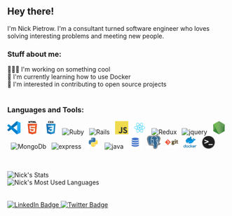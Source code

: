 ## Hey there!
I'm Nick Pietrow. I'm a consultant turned software engineer who loves solving interesting problems and meeting new people.
<br>

### Stuff about me: 
👨🏽‍💻 I'm working on something cool
<br>
🌱 I'm currently learning how to use Docker
<br>
👯 I'm interested in contributing to open source projects
<br>
<br>

### Languages and Tools:
<p align="left">
  <img title="Visual Studio Code" alt="Visual Studio Code" width="30px" src="https://raw.githubusercontent.com/github/explore/80688e429a7d4ef2fca1e82350fe8e3517d3494d/topics/visual-studio-code/visual-studio-code.png" />
  &nbsp; <img title="HTML5" alt="HTML5" width="30px" src="https://raw.githubusercontent.com/github/explore/80688e429a7d4ef2fca1e82350fe8e3517d3494d/topics/html/html.png" />
  &nbsp; <img title="CSS3" alt="CSS3" width="30px" src="https://raw.githubusercontent.com/github/explore/80688e429a7d4ef2fca1e82350fe8e3517d3494d/topics/css/css.png" />
  &nbsp; <img title="Ruby" alt="Ruby" width="30px" src="https://cdn.jsdelivr.net/gh/devicons/devicon/icons/ruby/ruby-original.svg" />
  &nbsp; <img title="Rails" alt="Rails" width="30px" src="https://cdn.jsdelivr.net/gh/devicons/devicon/icons/rails/rails-plain.svg" />
  &nbsp; <img title="JavaScript" alt="JavaScript" width="30px" src="https://raw.githubusercontent.com/github/explore/80688e429a7d4ef2fca1e82350fe8e3517d3494d/topics/javascript/javascript.png" />
  &nbsp; <img title="React" alt="React" width="30px" src="https://raw.githubusercontent.com/github/explore/80688e429a7d4ef2fca1e82350fe8e3517d3494d/topics/react/react.png" />
  &nbsp; <img title="Redux" alt="Redux" width="30px" src="https://cdn.jsdelivr.net/gh/devicons/devicon/icons/redux/redux-original.svg" />
  &nbsp; <img title="jQuery" alt="jquery" width="30px" src="https://cdn.jsdelivr.net/gh/devicons/devicon/icons/jquery/jquery-plain.svg" />
  &nbsp; <img title="Node.js" alt="Node.js" width="30px" src="https://raw.githubusercontent.com/github/explore/80688e429a7d4ef2fca1e82350fe8e3517d3494d/topics/nodejs/nodejs.png" />
  &nbsp; <img title="MongoDB" alt="MongoDb" width="30px" src="https://cdn.jsdelivr.net/gh/devicons/devicon/icons/mongodb/mongodb-plain-wordmark.svg" />
  &nbsp; <img title="Express.js" alt="express" width="30px" src="https://cdn.jsdelivr.net/gh/devicons/devicon/icons/express/express-original.svg" />
  &nbsp; <img title="Python" alt="python" width="30px" src="https://raw.githubusercontent.com/github/explore/80688e429a7d4ef2fca1e82350fe8e3517d3494d/topics/python/python.png" />
  &nbsp; <img title="Java" alt="java" width="30px" src="https://cdn.jsdelivr.net/gh/devicons/devicon/icons/java/java-original.svg" />
  &nbsp; <img title="SQL" alt="SQL" width="30px" src="https://raw.githubusercontent.com/github/explore/80688e429a7d4ef2fca1e82350fe8e3517d3494d/topics/sql/sql.png" />
  &nbsp; <img title="PosgreSQL" alt="postgreSQL" width="30px" src="https://raw.githubusercontent.com/github/explore/80688e429a7d4ef2fca1e82350fe8e3517d3494d/topics/postgresql/postgresql.png" />
  &nbsp; <img title="Git" alt="Git" width="30px" src="https://raw.githubusercontent.com/github/explore/80688e429a7d4ef2fca1e82350fe8e3517d3494d/topics/git/git.png" />
  &nbsp; <img title="Docker" alt="Docker" width="30px" src="https://raw.githubusercontent.com/github/explore/80688e429a7d4ef2fca1e82350fe8e3517d3494d/topics/docker/docker.png" />
  &nbsp; <img title="Terminal" alt="Terminal" width="30px" src="https://raw.githubusercontent.com/github/explore/80688e429a7d4ef2fca1e82350fe8e3517d3494d/topics/terminal/terminal.png" />
</p>

<br>
<br>

<div align="left">
  <img alt="Nick's Stats" src="https://github-readme-stats.vercel.app/api?username=njpietrow&show_icons=true&hide_border=true&theme=onedark" />
</div>

<div align="left">
  <img alt="Nick's Most Used Languages" src="https://github-readme-stats.vercel.app/api/top-langs/?username=njpietrow&hide_border=true&layout=compact&theme=onedark" />
</div>

<br>
<br>

<div align="left">
  <a href="https://www.linkedin.com/in/nickpietrow/" target="_blank">
    <img height="26" src="https://img.shields.io/badge/LinkedIn-blue?style=for-the-badge&logo=linkedin&logoColor=white" alt="LinkedIn Badge"/>
  </a>
  <a href="https://twitter.com/njpietrow" target="_blank">
    <img height="26px" src="https://img.shields.io/badge/Twitter-blue?style=for-the-badge&logo=twitter&logoColor=white" alt="Twitter Badge"/>
  </a>
  <br>
  <img src="https://komarev.com/ghpvc/?username=njpietrow&style=flat-square&color=blue" alt=""/>
</div>
